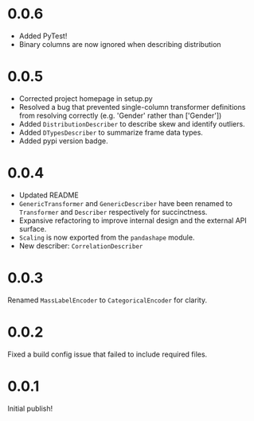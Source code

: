 # 0.0.6
- Added PyTest!
- Binary columns are now ignored when describing distribution

# 0.0.5
- Corrected project homepage in setup.py
- Resolved a bug that prevented single-column transformer definitions from resolving correctly (e.g. 'Gender' rather than ['Gender'])
- Added `DistributionDescriber` to describe skew and identify outliers.
- Added `DTypesDescriber` to summarize frame data types.
- Added pypi version badge.

# 0.0.4
- Updated README
- `GenericTransformer` and `GenericDescriber` have been renamed to `Transformer` and `Describer` respectively for succinctness.
- Expansive refactoring to improve internal design and the external API surface.
- `Scaling` is now exported from the `pandashape` module.
- New describer: `CorrelationDescriber`

# 0.0.3
Renamed `MassLabelEncoder` to `CategoricalEncoder` for clarity.

# 0.0.2 
Fixed a build config issue that failed to include required files.

# 0.0.1
Initial publish!